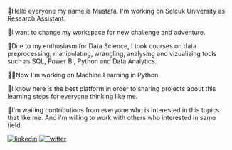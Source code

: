 :man:Hello everyone my name is Mustafa. I'm working on Selcuk University as Research Assistant. 

:rocket:I want to change my workspace for new challenge and adventure.

:1st_place_medal:Due to my enthusiasm for Data Science, I took courses on data preprocessing, manipulating, wrangling, analysing and vizualizing tools such as SQL, Power BI, Python and Data Analytics.

:technologist:Now I'm working on Machine Learning in Python. 

:100:I know here is the best platform in order to sharing projects about this learning steps for everyone thinking like me.

:mega:I'm waiting contributions from everyone who is interested in this topics that like me. And i'm willing to work with others who interested in same field.

[![linkedin](https://img.shields.io/badge/Linkedin-000000?style=for-the-badge&logo=Linkedin&logoColor=white)](https://www.linkedin.com/in/mustafa1ay/)
                                                                                    [![Twitter](https://img.shields.io/badge/Twitter-1DA1F2?style=for-the-badge&logo=twitter&logoColor=white)](https://twitter.com/mustafa1ay)

